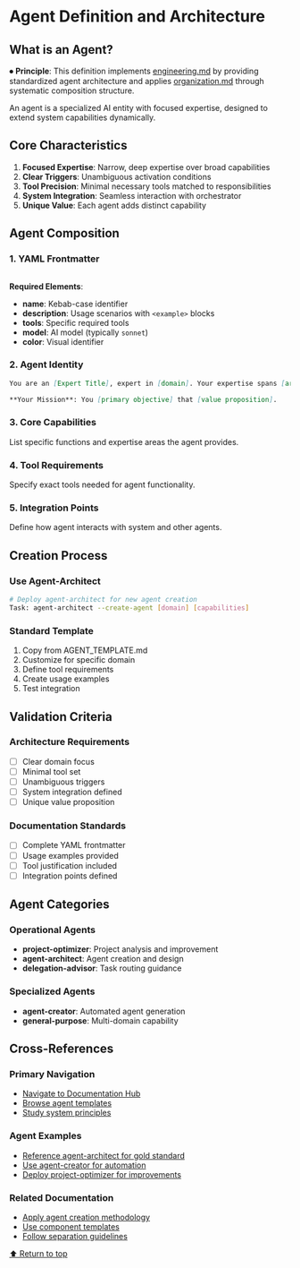 
# Agent Definition and Architecture

## What is an Agent?

⏺ **Principle**: This definition implements [engineering.md](../principles/engineering.md) by providing standardized agent architecture and applies [organization.md](../principles/organization.md) through systematic composition structure.

An agent is a specialized AI entity with focused expertise, designed to extend system capabilities dynamically.

## Core Characteristics

1. **Focused Expertise**: Narrow, deep expertise over broad capabilities
2. **Clear Triggers**: Unambiguous activation conditions
3. **Tool Precision**: Minimal necessary tools matched to responsibilities
4. **System Integration**: Seamless interaction with orchestrator
5. **Unique Value**: Each agent adds distinct capability

## Agent Composition

### 1. YAML Frontmatter
```yaml
```

**Required Elements**:
- **name**: Kebab-case identifier
- **description**: Usage scenarios with `<example>` blocks
- **tools**: Specific required tools
- **model**: AI model (typically `sonnet`)
- **color**: Visual identifier

### 2. Agent Identity
```markdown
You are an [Expert Title], expert in [domain]. Your expertise spans [areas].

**Your Mission**: You [primary objective] that [value proposition].
```

### 3. Core Capabilities
List specific functions and expertise areas the agent provides.

### 4. Tool Requirements
Specify exact tools needed for agent functionality.

### 5. Integration Points
Define how agent interacts with system and other agents.

## Creation Process

### Use Agent-Architect
```bash
# Deploy agent-architect for new agent creation
Task: agent-architect --create-agent [domain] [capabilities]
```

### Standard Template
1. Copy from AGENT_TEMPLATE.md
2. Customize for specific domain
3. Define tool requirements
4. Create usage examples
5. Test integration

## Validation Criteria

### Architecture Requirements
- [ ] Clear domain focus
- [ ] Minimal tool set
- [ ] Unambiguous triggers
- [ ] System integration defined
- [ ] Unique value proposition

### Documentation Standards
- [ ] Complete YAML frontmatter
- [ ] Usage examples provided
- [ ] Tool justification included
- [ ] Integration points defined

## Agent Categories

### Operational Agents
- **project-optimizer**: Project analysis and improvement
- **agent-architect**: Agent creation and design
- **delegation-advisor**: Task routing guidance

### Specialized Agents
- **agent-creator**: Automated agent generation
- **general-purpose**: Multi-domain capability

## Cross-References

### Primary Navigation
- [Navigate to Documentation Hub](../index.md)
- [Browse agent templates](AGENT_TEMPLATE.md)
- [Study system principles](principles/PRINCIPLES.md)

### Agent Examples
- [Reference agent-architect for gold standard](../../agents/development/architecture/agent-architect.md)
- [Use agent-creator for automation](../../agents/development/architecture/agent-creator.md)
- [Deploy project-optimizer for improvements](../../agents/project-management/coordination/project-optimizer.md)

### Related Documentation
- [Apply agent creation methodology](README.md)
- [Use component templates](../templates/components/README.md)
- [Follow separation guidelines](../../operations/archive/SEPARATION_COMPLETE.md)

[⬆ Return to top](#agent-definition-and-architecture)